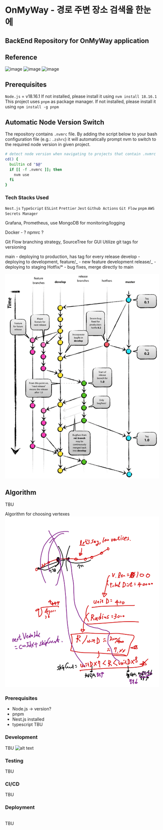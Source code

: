# OnMyWay - 경로 주변 장소 검색을 한눈에

## BackEnd Repository for OnMyWay application

## Reference
<img width="531" alt="image" src="https://github.com/OnMyWayDev/omw_front/assets/45298516/3165bf21-09e5-45ba-884e-5d1620142d99">
<img width="775" alt="image" src="https://github.com/OnMyWayDev/omw_front/assets/45298516/a96cd068-2ea7-4e34-9a1e-c3c13c3e8b42">
<img width="775" alt="image" src="https://github.com/OnMyWayDev/omw_front/assets/45298516/536fc1c8-3146-4a10-84fc-30513e238291">

## Prerequisites

`Node.js` = v18.16.1
If not installed, please install it using `nvm install 18.16.1`
This project uses `pnpm` as package manager. If not installed, please install it using `npm install -g pnpm`

## Automatic Node Version Switch

The repository contains `.nvmrc` file. By adding the script below to your bash configuration file (e.g.: `.zshrc`) it will automatically prompt nvm to switch to the required node version in given project.

```bash
# detect node version when navigating to projects that contain .nvmrc
cd() {
  builtin cd "$@"
  if [[ -f .nvmrc ]]; then
    nvm use
  fi
}
```

### Tech Stacks Used

`Nest.js` `TypeScript`
`ESLint` `Prettier`
`Jest` `Github Actions` `Git Flow` `pnpm`
`AWS Secrets Manager`

Grafana, Prometheus,
use MongoDB for monitoring/logging

Docker - ?
npmrc ?

Git Flow branching strategy, SourceTree for GUI
Utilize git tags for versioning

main - deploying to production, has tag for every release
develop - deploying to development,
feature/_ - new feature development
release/_ - deploying to staging
Hotfix/\* - bug fixes, merge directly to main

![GitFlow Explanation](./docs/GitflowExplanation.png)

## Algorithm
TBU

Algorithm for choosing vertexes
![algorithm draft](./docs/algorithmDraft.png)

### Prerequisites

- Node.js -> version?
- pnpm
- Nest.js installed
- typescript
  TBU

### Development
TBU
![alt text](image.png)

### Testing
TBU

### CI/CD
TBU

### Deployment
\
TBU
